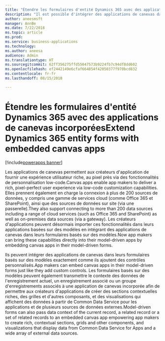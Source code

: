 ```yaml
---
title: "Étendre les formulaires d'entité Dynamics 365 avec des applications de canevas incorporées"
description: "Il est possible d'intégrer des applications de canevas dans Sales, Service, Marketing ou dans un formulaires d'entité personnalisée, et de tirer profit de la personnalisation riche, low-code et de plus de 200 sources de données"
author: aneesmsft
manager: AnnBe
ms.date: 7/22/2018
ms.topic: article
ms.prod: 
ms.service: business-applications
ms.technology: 
ms.author: aneesa
audience: Admin
ms.translationtype: HT
ms.sourcegitcommit: 62ff356275ffd55047573b9224fb7c94df8dd602
ms.openlocfilehash: ef2442149e6cfaf664854f42050377f970bcd832
ms.contentlocale: fr-fr
ms.lasthandoff: 08/15/2018

---
```

# <a name="extend-dynamics-365-entity-forms-with-embedded-canvas-apps"></a><span data-ttu-id="84896-103">Étendre les formulaires d'entité Dynamics 365 avec des applications de canevas incorporées</span><span class="sxs-lookup"><span data-stu-id="84896-103">Extend Dynamics 365 entity forms with embedded canvas apps</span></span>

[!include[powerapps banner](../includes/powerapps.md)]




<span data-ttu-id="84896-104">Les applications de canevas permettent aux créateurs d'application de fournir une expérience utilisateur riche, au pixel près via des fonctionnalités de personnalisation low-code.</span><span class="sxs-lookup"><span data-stu-id="84896-104">Canvas apps enable app makers to deliver a rich, pixel-perfect user experience via low-code customization capabilities.</span></span> <span data-ttu-id="84896-105">Elles prennent également en charge la connexion à plus de 200 sources de données, y compris une gamme de services cloud (comme Office 365 et SharePoint), ainsi que des sources de données sur site (via une passerelle).</span><span class="sxs-lookup"><span data-stu-id="84896-105">They also support connecting to more than 200 data sources including a range of cloud services (such as Office 365 and SharePoint) as well as on-premises data sources (via a gateway).</span></span> <span data-ttu-id="84896-106">Les créateurs d'applications peuvent désormais importer ces fonctionnalités dans leurs applications basées sur des modèles en intégrant des applications de canevas dans leurs formulaires basés sur des modèles.</span><span class="sxs-lookup"><span data-stu-id="84896-106">Now app makers can bring these capabilities directly into their model-driven apps by embedding canvas apps in their model-driven forms.</span></span> 
 
<span data-ttu-id="84896-107">Ils peuvent intégrer des applications de canevas dans leurs formulaires basés sur des modèles exactement comme ils ajoutent des contrôles personnalisés.</span><span class="sxs-lookup"><span data-stu-id="84896-107">App makers can embed canvas apps in their model-driven forms just like they add custom controls.</span></span> <span data-ttu-id="84896-108">Les formulaires basés sur des modèles peuvent également transmettre le contexte des données de l'enregistrement actuel, un enregistrement associé ou un groupe d'enregistrements associés à une application de canevas incorporée afin de permettre aux créateurs d'applications de créer des sections contextuelles riches, des grilles et d'autres composants, et des visualisations qui affichent des données à partir de Common Data Service pour les applications et de plusieurs sources de données externes.</span><span class="sxs-lookup"><span data-stu-id="84896-108">Model-driven forms can also pass data context of the current record, a related record or a set of related records to an embedded canvas app empowering app makers to create rich, contextual sections, grids and other components, and visualizations that display data from Common Data Service for Apps and a wide array of external data sources.</span></span>


